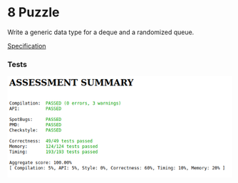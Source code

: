 # 8 Puzzle
Write a generic data type for a deque and a randomized queue.

[Specification](https://coursera.cs.princeton.edu/algs4/assignments/queues/specification.php)

### Tests
![Tests](tests.png)
